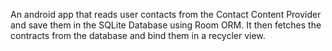 An android app that reads user contacts from the Contact Content Provider and save them in the SQLite Database using Room ORM. It then fetches the contracts from the database and bind them in a recycler view.